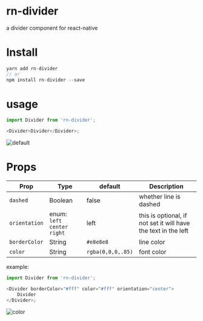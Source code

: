 # rn-divider

a divider component for react-native

# Install

```js
yarn add rn-divider
// or
npm install rn-divider --save
```

# usage

```js
import Divider from 'rn-divider';

<Divider>Divider</Divider>;
```

![default](./Images/default.jpg)

# Props

| Prop          | Type                          | default           | Description                                                    |
| ------------- | ----------------------------- | ----------------- | -------------------------------------------------------------- |
| `dashed`      | Boolean                       | false             | whether line is dashed                                         |
| `orientation` | enum: `left` `center` `right` | left              | this is optional, if not set it will have the text in the left |
| `borderColor` | String                        | `#e8e8e8`         | line color                                                     |
| `color`       | String                        | `rgba(0,0,0,.85)` | font color                                                     |

example:

```js
import Divider from 'rn-divider';

<Divider borderColor="#fff" color="#fff" orientation="center">
    Divider
</Divider>;
```

![color](./Images/colors.jpg)
